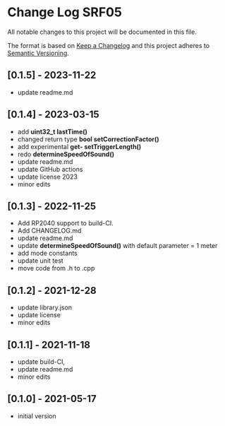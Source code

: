 # Change Log SRF05

All notable changes to this project will be documented in this file.

The format is based on [Keep a Changelog](http://keepachangelog.com/)
and this project adheres to [Semantic Versioning](http://semver.org/).


## [0.1.5] - 2023-11-22
- update readme.md


## [0.1.4] - 2023-03-15
- add **uint32_t lastTime()**
- changed return type **bool setCorrectionFactor()**
- add experimental **get- setTriggerLength()**
- redo **determineSpeedOfSound()**
- update readme.md
- update GitHub actions
- update license 2023
- minor edits

## [0.1.3] - 2022-11-25
- Add RP2040 support to build-CI.
- Add CHANGELOG.md
- update readme.md
- update **determineSpeedOfSound()** with default parameter = 1 meter
- add mode constants
- update unit test
- move code from .h to .cpp

## [0.1.2] - 2021-12-28
- update library.json
- update license
- minor edits

## [0.1.1] - 2021-11-18
- update build-CI, 
- update readme.md
- minor edits

## [0.1.0] - 2021-05-17
- initial version

